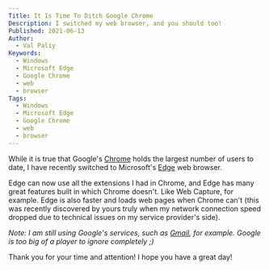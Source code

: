 ```yaml
---
Title: It Is Time To Ditch Google Chrome
Description: I switched my web browser, and you should too!
Published: 2021-06-13
Author:
  - Val Paliy
Keywords:
  - Windows
  - Microsoft Edge
  - Google Chrome
  - web
  - browser
Tags:
  - Windows
  - Microsoft Edge
  - Google Chrome
  - web
  - browser
---
```


While it is true that Google's [Chrome](https://www.google.com/chrome/) holds the largest number of users to date, I have recently switched to Microsoft's [Edge](https://www.microsoft.com/en-us/edge) web browser.

Edge can now use all the extensions I had in Chrome, and Edge has many great features built in which Chrome doesn't. Like Web Capture, for example. Edge is also faster and loads web pages when Chrome can't (this was recently discovered by yours truly when my network connection speed dropped due to technical issues on my service provider's side).

<i>Note: I am still using Google's services, such as [Gmail](https://gmail.com/), for example. Google is too big of a player to ignore completely ;)</i>

Thank you for your time and attention! I hope you have a great day!
